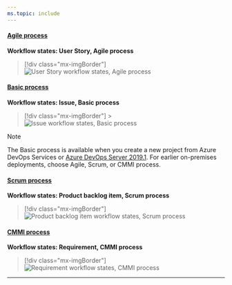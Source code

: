 ```yaml
---
ms.topic: include
---
```


#### [Agile process](#tab/agile-process)

**Workflow states: User Story, Agile process**

> [!div class="mx-imgBorder"]  
> ![User Story workflow states, Agile process](/azure/devops/boards/work-items/guidance/media/ALM_PT_Agile_WF_UserStory.png)

#### [Basic process](#tab/basic-process)

**Workflow states: Issue, Basic process**

> [!div class="mx-imgBorder"] > ![Issue workflow states, Basic process](/azure/devops/boards/get-started/media/track-issues/basic-process-workflow.png)

> [!NOTE]  
> The Basic process is available when you create a new project from Azure DevOps Services or [Azure DevOps Server 2019.1](https://go.microsoft.com/fwlink/?LinkId=2097609). For earlier on-premises deployments, choose Agile, Scrum, or CMMI process.

#### [Scrum process](#tab/scrum-process)

**Workflow states: Product backlog item, Scrum process**

> [!div class="mx-imgBorder"]  
> ![Product backlog item workflow states, Scrum process](/azure/devops/boards/work-items/guidance/media/ALM_PT_Scrum_WF_PBI.png)

#### [CMMI process](#tab/cmmi-process)

**Workflow states: Requirement, CMMI process**

> [!div class="mx-imgBorder"]  
> ![Requirement workflow states, CMMI process](/azure/devops/boards/work-items/guidance/media/ALM_PT_CMMI_WF_Requirement.png)

---
